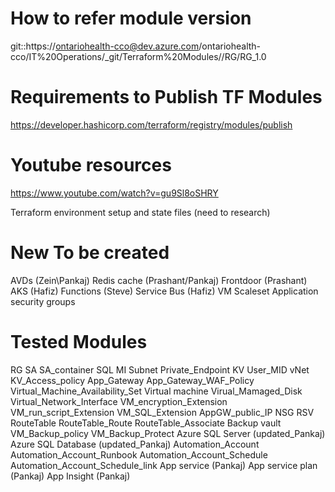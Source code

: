 # How to refer module version

git::https://ontariohealth-cco@dev.azure.com/ontariohealth-cco/IT%20Operations/_git/Terraform%20Modules//RG/RG_1.0


# Requirements to Publish TF Modules

https://developer.hashicorp.com/terraform/registry/modules/publish

# Youtube resources

https://www.youtube.com/watch?v=gu9Sl8oSHRY


Terraform environment setup and state files (need to research)

New To be created
=================

AVDs (Zein\Pankaj)
Redis cache (Prashant/Pankaj)
Frontdoor (Prashant)
AKS (Hafiz)
Functions (Steve)
Service Bus (Hafiz)
VM Scaleset
Application security groups

Tested Modules
===============
RG
SA
SA_container
SQL MI
Subnet
Private_Endpoint
KV
User_MID
vNet
KV_Access_policy
App_Gateway
App_Gateway_WAF_Policy
Virtual_Machine_Availability_Set
Virtual machine
Virual_Mamaged_Disk
Virtual_Network_Interface
VM_encryption_Extension
VM_run_script_Extension
VM_SQL_Extension
AppGW_public_IP
NSG
RSV
RouteTable
RouteTable_Route
RouteTable_Associate
Backup vault
VM_Backup_policy
VM_Backup_Protect
Azure SQL Server (updated_Pankaj)
Azure SQL Database (updated_Pankaj)
Automation_Account
Automation_Account_Runbook
Automation_Account_Schedule
Automation_Account_Schedule_link
App service (Pankaj)
App service plan (Pankaj)
App Insight (Pankaj)
